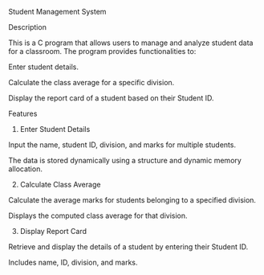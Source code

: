 Student Management System

Description

This is a C program that allows users to manage and analyze student data for a classroom. The program provides functionalities to:

Enter student details.

Calculate the class average for a specific division.

Display the report card of a student based on their Student ID.

Features

1. Enter Student Details

Input the name, student ID, division, and marks for multiple students.

The data is stored dynamically using a structure and dynamic memory allocation.

2. Calculate Class Average

Calculate the average marks for students belonging to a specified division.

Displays the computed class average for that division.

3. Display Report Card

Retrieve and display the details of a student by entering their Student ID.

Includes name, ID, division, and marks.
